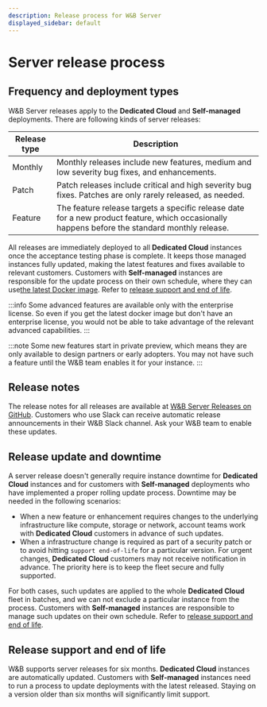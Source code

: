 ```yaml
---
description: Release process for W&B Server
displayed_sidebar: default
---
```


# Server release process

## Frequency and deployment types
W&B Server releases apply to the **Dedicated Cloud** and **Self-managed** deployments. There are following kinds of server releases:

| Release type | Description |
|--------------|-------------|
| Monthly | Monthly releases include new features, medium and low severity bug fixes, and enhancements. |
| Patch | Patch releases include critical and high severity bug fixes. Patches are only rarely released, as needed. |
| Feature | The feature release targets a specific release date for a new product feature, which occasionally happens before the standard monthly release. |

All releases are immediately deployed to all **Dedicated Cloud** instances once the acceptance testing phase is complete. It keeps those managed instances fully updated, making the latest features and fixes available to relevant customers. Customers with **Self-managed** instances are responsible for the update process on their own schedule, where they can use[the latest Docker image](https://hub.docker.com/r/wandb/local). Refer to [release support and end of life](#release-support-and-end-of-life).

:::info
Some advanced features are available only with the enterprise license. So even if you get the latest docker image but don't have an enterprise license, you would not be able to take advantage of the relevant advanced capabilities.
:::

:::note
Some new features start in private preview, which means they are only available to design partners or early adopters. You may not have such a feature until the W&B team enables it for your instance.
:::

## Release notes
The release notes for all releases are available at [W&B Server Releases on GitHub](https://github.com/wandb/server/releases). Customers who use Slack can receive automatic release announcements in their W&B Slack channel. Ask your W&B team to enable these updates.

## Release update and downtime
A server release doesn't generally require instance downtime for **Dedicated Cloud** instances and for customers with **Self-managed** deployments who have implemented a proper rolling update process. Downtime may be needed in the following scenarios:

* When a new feature or enhancement requires changes to the underlying infrastructure like compute, storage or network, account teams work with **Dedicated Cloud** customers in advance of such updates.
* When a infrastructure change is required as part of a security patch or to avoid hitting `support end-of-life` for a particular version. For urgent changes, **Dedicated Cloud** customers may not receive notification in advance. The priority here is to keep the fleet secure and fully supported.

For both cases, such updates are applied to the whole **Dedicated Cloud** fleet in batches, and we can not exclude a particular instance from the process. Customers with **Self-managed** instances are responsible to manage such updates on their own schedule. Refer to [release support and end of life](#release-support-and-end-of-life).

## Release support and end of life
W&B supports server releases for six months. **Dedicated Cloud** instances are automatically updated. Customers with **Self-managed** instances need to run a process to update deployments with the latest released. Staying on a version older than six months will significantly limit support.